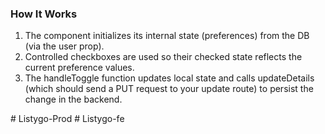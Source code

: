
### How It Works

1. The component initializes its internal state (preferences) from the DB (via the user prop).  
2. Controlled checkboxes are used so their checked state reflects the current preference values.  
3. The handleToggle function updates local state and calls updateDetails (which should send a PUT request to your update route) to persist the change in the backend.

#   L i s t y g o - P r o d  
 #   L i s t y g o - f e  
 